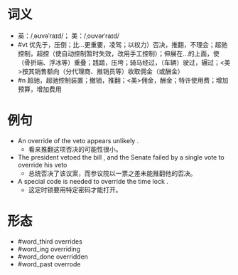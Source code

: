 # 词义
- 英：/ˌəʊvəˈraɪd/； 美：/ˌoʊvərˈraɪd/
- #vt 优先于，压倒；比…更重要，凌驾；以权力）否决，推翻，不理会；超驰控制，超控（使自动控制暂时失效，改用手工控制）；伸展在…的上面，使（骨折端、浮冰等）重叠；践踏，压垮；骑马经过，（车辆）驶过，辗过；<美>按其销售额向（分代理商、推销员等）收取佣金（或酬金）
- #n 超驰，超驰控制装置；撤销，推翻；<美>佣金，酬金；特许使用费；增加预算，增加费用
# 例句
- An override of the veto appears unlikely .
	- 看来推翻这项否决的可能性很小。
- The president vetoed the bill , and the Senate failed by a single vote to override his veto
	- 总统否决了该议案，而参议院以一票之差未能推翻他的否决。
- A special code is needed to override the time lock .
	- 这定时锁要用特定密码才能打开。
# 形态
- #word_third overrides
- #word_ing overriding
- #word_done overridden
- #word_past overrode
